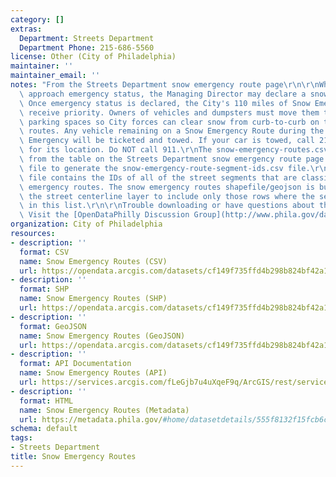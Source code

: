 ```yaml
---
category: []
extras:
  Department: Streets Department
  Department Phone: 215-686-5560
license: Other (City of Philadelphia)
maintainer: ''
maintainer_email: ''
notes: "From the Streets Department snow emergency route page\r\n\r\nWhen snow accumulations\
  \ approach emergency status, the Managing Director may declare a snow emergency.\
  \ Once emergency status is declared, the City's 110 miles of Snow Emergency Routes\
  \ receive priority. Owners of vehicles and dumpsters must move them to alternate\
  \ parking spaces so City forces can clear snow from curb-to-curb on the emergency\
  \ routes. Any vehicle remaining on a Snow Emergency Route during the declared Snow\
  \ Emergency will be ticketed and towed. If your car is towed, call 215-686-SNOW\
  \ for its location. Do NOT call 911.\r\nThe snow-emergency-routes.csv file was created\
  \ from the table on the Streets Department snow emergency route page. I used this\
  \ file to generate the snow-emergency-route-segment-ids.csv file.\r\n\r\nThe snow-emergency-route-segment-ids.csv\
  \ file contains the IDs of all of the street segments that are classified as snow\
  \ emergency routes. The snow emergency routes shapefile/geojson is built by filtering\
  \ the street centerline layer to include only those rows where the seg_id is contained\
  \ in this list.\r\n\r\nTrouble downloading or have questions about this City dataset?\
  \ Visit the [OpenDataPhilly Discussion Group](http://www.phila.gov/data/discuss/)"
organization: City of Philadelphia
resources:
- description: ''
  format: CSV
  name: Snow Emergency Routes (CSV)
  url: https://opendata.arcgis.com/datasets/cf149f735ffd4b298b824bf42a1f7cb3_0.csv
- description: ''
  format: SHP
  name: Snow Emergency Routes (SHP)
  url: https://opendata.arcgis.com/datasets/cf149f735ffd4b298b824bf42a1f7cb3_0.zip
- description: ''
  format: GeoJSON
  name: Snow Emergency Routes (GeoJSON)
  url: https://opendata.arcgis.com/datasets/cf149f735ffd4b298b824bf42a1f7cb3_0.geojson
- description: ''
  format: API Documentation
  name: Snow Emergency Routes (API)
  url: https://services.arcgis.com/fLeGjb7u4uXqeF9q/ArcGIS/rest/services/SNOW_EMERGENCY_ROUTES/FeatureServer/0/query?where=1%3D1
- description: ''
  format: HTML
  name: Snow Emergency Routes (Metadata)
  url: https://metadata.phila.gov/#home/datasetdetails/555f8132f15fcb6c6ed4412d/representationdetails/55438ab49b989a05172d0d54/?view_286_sort=field_12|asc
schema: default
tags:
- Streets Department
title: Snow Emergency Routes
---
```

